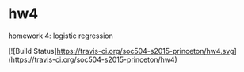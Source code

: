# hw4
homework 4: logistic regression

[![Build Status]https://travis-ci.org/soc504-s2015-princeton/hw4.svg](https://travis-ci.org/soc504-s2015-princeton/hw4)


